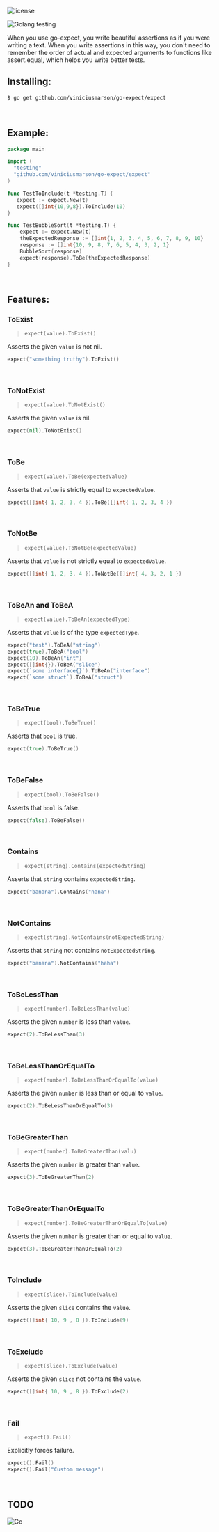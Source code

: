 ![license](http://img.shields.io/badge/license-MIT-blue.svg)

![Golang testing](https://cdn-images-1.medium.com/max/800/1*8jnAiQdv4Vxh5AH3-2uswA.jpeg)

When you use go-expect, you write beautiful assertions as if you were writing a text. When you write assertions in this way, you don't need to remember the order of actual and expected arguments to functions like assert.equal, which helps you write better tests.


## Installing:

```sh
$ go get github.com/viniciusmarson/go-expect/expect
```

&nbsp;

## Example:

```go
package main

import (
  "testing"
  "github.com/viniciusmarson/go-expect/expect"
)

func TestToInclude(t *testing.T) {
   expect := expect.New(t)
   expect([]int{10,9,8}).ToInclude(10)
}

func TestBubbleSort(t *testing.T) {
	expect := expect.New(t)
	theExpectedResponse := []int{1, 2, 3, 4, 5, 6, 7, 8, 9, 10}
	response := []int{10, 9, 8, 7, 6, 5, 4, 3, 2, 1}
	BubbleSort(response)
	expect(response).ToBe(theExpectedResponse)
}
```

&nbsp;

## Features: 


### ToExist

> `expect(value).ToExist()`

Asserts the given `value` is not nil.

```go
expect("something truthy").ToExist()
```

&nbsp;
### ToNotExist

> `expect(value).ToNotExist()`

Asserts the given `value` is nil.

```go
expect(nil).ToNotExist()
```

&nbsp;
### ToBe

> `expect(value).ToBe(expectedValue)`

Asserts that `value` is strictly equal to `expectedValue`.

```go
expect([]int{ 1, 2, 3, 4 }).ToBe([]int{ 1, 2, 3, 4 })
```

&nbsp;
### ToNotBe

> `expect(value).ToNotBe(expectedValue)`

Asserts that `value` is not strictly equal to `expectedValue`.

```go
expect([]int{ 1, 2, 3, 4 }).ToNotBe([]int{ 4, 3, 2, 1 })
```

&nbsp;
### ToBeAn and ToBeA

> `expect(value).ToBeAn(expectedType)`

Asserts that `value` is of the type `expectedType`.

```go
expect("test").ToBeA("string")
expect(true).ToBeA("bool")
expect(10).ToBeAn("int")
expect([]int{}).ToBeA("slice")
expect(`some interface{}`).ToBeAn("interface")
expect(`some struct`).ToBeA("struct")
```


&nbsp;
### ToBeTrue

> `expect(bool).ToBeTrue()`

Asserts that `bool` is true.

```go
expect(true).ToBeTrue()
```

&nbsp;
### ToBeFalse

> `expect(bool).ToBeFalse()`

Asserts that `bool` is false.

```go
expect(false).ToBeFalse()
```

&nbsp;
### Contains

> `expect(string).Contains(expectedString)`

Asserts that `string` contains `expectedString`.

```go
expect("banana").Contains("nana")
```

&nbsp;
### NotContains

> `expect(string).NotContains(notExpectedString)`

Asserts that `string` not contains `notExpectedString`.

```go
expect("banana").NotContains("haha")
```

&nbsp;
### ToBeLessThan

> `expect(number).ToBeLessThan(value)`

Asserts the given `number` is less than `value`.

```go
expect(2).ToBeLessThan(3)
```

&nbsp;
### ToBeLessThanOrEqualTo

> `expect(number).ToBeLessThanOrEqualTo(value)`

Asserts the given `number` is less than or equal to `value`.

```go
expect(2).ToBeLessThanOrEqualTo(3)
```

&nbsp;
### ToBeGreaterThan

> `expect(number).ToBeGreaterThan(valu)`

Asserts the given `number` is greater than `value`.

```go
expect(3).ToBeGreaterThan(2)
```

&nbsp;
### ToBeGreaterThanOrEqualTo

> `expect(number).ToBeGreaterThanOrEqualTo(value)`

Asserts the given `number` is greater than or equal to `value`.

```go
expect(3).ToBeGreaterThanOrEqualTo(2)
```

&nbsp;
### ToInclude

> `expect(slice).ToInclude(value)`

Asserts the given `slice` contains the `value`.

```go
expect([]int{ 10, 9 , 8 }).ToInclude(9)
```

&nbsp;
### ToExclude

> `expect(slice).ToExclude(value)`

Asserts the given `slice` not contains the `value`.

```go
expect([]int{ 10, 9 , 8 }).ToExclude(2)
```


&nbsp;
### Fail

> `expect().Fail()`

Explicitly forces failure.

```go
expect().Fail()
expect().Fail("Custom message")
```


&nbsp;
## TODO 



![Go](http://nordicapis.com/wp-content/uploads/golang-hemmingway-with-a-martini-02-243x300.png)
